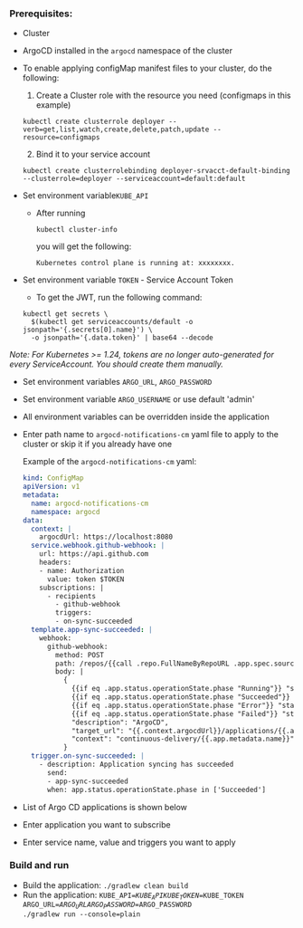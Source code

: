 ### Prerequisites:
* Cluster
* ArgoCD installed in the <code>argocd</code> namespace of the cluster

* To enable applying configMap manifest files to your cluster, do the following:

    1. Create a Cluster role with the resource you need (configmaps in this example)

    ```
    kubectl create clusterrole deployer --verb=get,list,watch,create,delete,patch,update --resource=configmaps
    ```
    2. Bind it to your service account
    ```
  	kubectl create clusterrolebinding deployer-srvacct-default-binding --clusterrole=deployer --serviceaccount=default:default
    ```

* Set environment variable<code>KUBE_API</code>

    - After running 
      ```
      kubectl cluster-info
      ```
      you will get the following:
      ```
      Kubernetes control plane is running at: xxxxxxxx.
      ```
* Set environment variable <code>TOKEN</code> - Service Account Token
    - To get the JWT, run the following command: 
    ```
    kubectl get secrets \
      $(kubectl get serviceaccounts/default -o jsonpath='{.secrets[0].name}') \
      -o jsonpath='{.data.token}' | base64 --decode
    ```
<i> Note: For Kubernetes >= 1.24, tokens are no longer auto-generated for every ServiceAccount. You should create them manually.</i>

* Set environment variables <code>ARGO_URL</code>, <code>ARGO_PASSWORD</code>
* Set environment variable <code>ARGO_USERNAME</code> or use default 'admin'
* All environment variables can be overridden inside the application

* Enter path name to <code>argocd-notifications-cm</code> yaml file to apply to the cluster or skip it if you already have one
  
    Example of the <code>argocd-notifications-cm</code> yaml:

    ```yaml
    kind: ConfigMap
    apiVersion: v1
    metadata:
      name: argocd-notifications-cm
      namespace: argocd
    data:
      context: |
        argocdUrl: https://localhost:8080
      service.webhook.github-webhook: |
        url: https://api.github.com
        headers:
        - name: Authorization
          value: token $TOKEN
        subscriptions: |
          - recipients
            - github-webhook
            triggers:
            - on-sync-succeeded
      template.app-sync-succeeded: |
        webhook:
          github-webhook:
            method: POST
            path: /repos/{{call .repo.FullNameByRepoURL .app.spec.source.repoURL}}/statuses/{{.app.status.operationState.operation.sync.revision}}
            body: |
              {
                {{if eq .app.status.operationState.phase "Running"}} "state": "pending"{{end}}
                {{if eq .app.status.operationState.phase "Succeeded"}} "state": "success"{{end}}
                {{if eq .app.status.operationState.phase "Error"}} "state": "error"{{end}}
                {{if eq .app.status.operationState.phase "Failed"}} "state": "error"{{end}},
                "description": "ArgoCD",
                "target_url": "{{.context.argocdUrl}}/applications/{{.app.metadata.name}}",
                "context": "continuous-delivery/{{.app.metadata.name}}"
              }
      trigger.on-sync-succeeded: |
        - description: Application syncing has succeeded
          send:
          - app-sync-succeeded
          when: app.status.operationState.phase in ['Succeeded']
    ```
* List of Argo CD applications is shown below
* Enter application you want to subscribe
* Enter service name, value and triggers you want to apply

### Build and run
* Build the application: <code>./gradlew clean build</code>
* Run the application: 
  <code>KUBE_API=$KUBE_API KUBE_TOKEN=$KUBE_TOKEN ARGO_URL=$ARGO_URL ARGO_PASSWORD=$ARGO_PASSWORD ./gradlew run 
  --console=plain</code>
